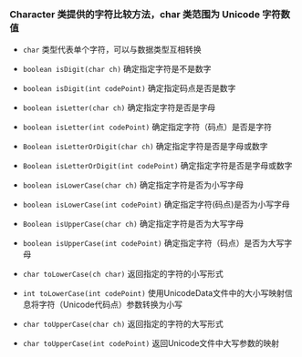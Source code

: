 ### Character 类提供的字符比较方法，char 类范围为 Unicode 字符数值

* `char`                        类型代表单个字符，可以与数据类型互相转换

* `boolean isDigit(char ch)`                        确定指定字符是不是数字

* `boolean isDigit(int codePoint)`                  确定指定码点是否是数字

* `boolean isLetter(char ch)`                       确定指定字符是否是字母

* `boolean isLetter(int codePoint)`                 确定指定字符（码点）是否是字符

* `Boolean isLetterOrDigit(char ch)`                确定指定字符是否是字母或数字

* `Boolean isLetterOrDigit(int codePoint)`          确定指定字符是否是字母或数字

* `boolean isLowerCase(char ch)`                    确定指定字符是否为小写字母

* `boolean isLowerCase(int codePoint)`              确定指定字符(码点)是否为小写字母

* `Boolean isUpperCase(char ch)`                    确定指定字符是否为大写字母

* `boolean isUpperCase(int codePoint)`              确定指定字符（码点）是否为大写字母

* `char toLowerCase(ch char)`                       返回指定的字符的小写形式

* `int toLowerCase(int codePoint)`                  使用UnicodeData文件中的大小写映射信息将字符（Unicode代码点）参数转换为小写

* `char toUpperCase(char ch)`                       返回指定的字符的大写形式

* `char toUpperCase(int codePoint)`                 返回Unicode文件中大写参数的映射

 